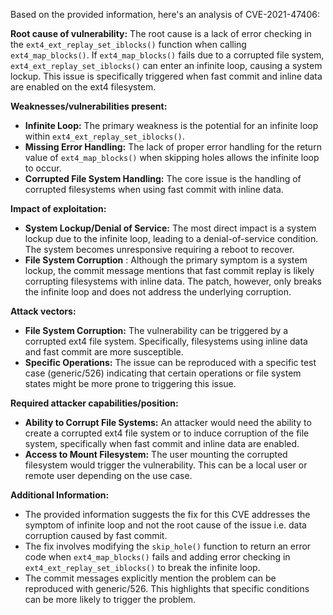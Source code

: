 Based on the provided information, here's an analysis of CVE-2021-47406:

**Root cause of vulnerability:**
The root cause is a lack of error checking in the `ext4_ext_replay_set_iblocks()` function when calling `ext4_map_blocks()`. If `ext4_map_blocks()` fails due to a corrupted file system, `ext4_ext_replay_set_iblocks()` can enter an infinite loop, causing a system lockup. This issue is specifically triggered when fast commit and inline data are enabled on the ext4 filesystem.

**Weaknesses/vulnerabilities present:**
- **Infinite Loop:**  The primary weakness is the potential for an infinite loop within `ext4_ext_replay_set_iblocks()`.
- **Missing Error Handling:** The lack of proper error handling for the return value of `ext4_map_blocks()` when skipping holes allows the infinite loop to occur.
- **Corrupted File System Handling:** The core issue is the handling of corrupted filesystems when using fast commit with inline data.

**Impact of exploitation:**
- **System Lockup/Denial of Service:** The most direct impact is a system lockup due to the infinite loop, leading to a denial-of-service condition. The system becomes unresponsive requiring a reboot to recover.
- **File System Corruption** : Although the primary symptom is a system lockup, the commit message mentions that fast commit replay is likely corrupting filesystems with inline data. The patch, however, only breaks the infinite loop and does not address the underlying corruption.

**Attack vectors:**
- **File System Corruption:** The vulnerability can be triggered by a corrupted ext4 file system. Specifically, filesystems using inline data and fast commit are more susceptible.
- **Specific Operations:**  The issue can be reproduced with a specific test case (generic/526) indicating that certain operations or file system states might be more prone to triggering this issue.

**Required attacker capabilities/position:**
- **Ability to Corrupt File Systems:** An attacker would need the ability to create a corrupted ext4 file system or to induce corruption of the file system, specifically when fast commit and inline data are enabled.
- **Access to Mount Filesystem:** The user mounting the corrupted filesystem would trigger the vulnerability. This can be a local user or remote user depending on the use case.

**Additional Information:**
- The provided information suggests the fix for this CVE addresses the symptom of infinite loop and not the root cause of the issue i.e. data corruption caused by fast commit. 
- The fix involves modifying the `skip_hole()` function to return an error code when `ext4_map_blocks()` fails and adding error checking in `ext4_ext_replay_set_iblocks()` to break the infinite loop.
- The commit messages explicitly mention the problem can be reproduced with generic/526. This highlights that specific conditions can be more likely to trigger the problem.